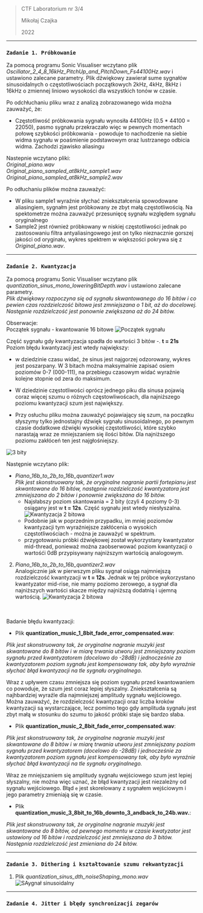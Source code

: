 > CTF Laboratorium nr 3/4
> 
>    Mikołaj Czajka       
> 
> 2022

***
### `Zadanie 1. Próbkowanie`
Za pomocą programu  Sonic Visualiser wczytano plik  *Oscillator_2_4_8_16kHz_PitchUp_and_PitchDown_Fs44100Hz.wav* 
i ustawiono zalecane parametry. 
Plik dźwiękowy zawierał sume sygnałów sinusoidalnych o częstotliwościach początkowych 2kHz, 4kHz, 8kHz i 16kHz
o zmiennej liniowo wysokości dla wszystkich tonów w czasie.

Po odchłuchaniu pliku wraz z analizą zobrazowanego wida można zauważyć, że:
- Częstotliwość próbkowania sygnału wynosiła 44100Hz  (0.5 * 44100 = 22050), 
  pasmo sygnału przekraczało więc w pewnych momentach połowę szybkości próbkowania - powoduje to
  nachodzenie na siebie widma sygnału w poaśmienie podstawowym oraz lustrzanego odbicia widma.
  Zachodzi zjawisko aliasingu
  

Nastepnie wczytano pliki: <br />
*Original_piano.wav* <br />
*Original_piano_sampled_at8kHz_sample1.wav* <br />
*Original_piano_sampled_at8kHz_sample2.wav* <br />

Po odłuchaniu plików można zauważyć:
- W pliku sample1 wyraźnie słychać zniekształcenia spowodowane aliasingiem, sygnałm jest próbkowany 
  ze zbyt małą częstotliwością. Na spektometrze można zauważyć przesunięcę sygnału względem sygnału oryginalnego
- Sample2 jest również próbkowany w niskiej częstotliwości jednak po zastosowaniu filtra antyaliasingowego 
  jest on tylko nieznacznie gorszej jakości od oryginału, 
  wykres spektrem w większości pokrywa się z *Original_piano.wav*.
  



***
### `Zadanie 2. Kwantyzacja`
Za pomocą programu  Sonic Visualiser wczytano plik  *quantization_sinus_mono_loweringBitDepth.wav* 
i ustawiono zalecane parametry.  <br />
*Plik dźwiękowy rozpoczyna się od sygnału skwantowanego do 16 bitów i co pewien czas rozdzielczość bitowa
jest zmniejszana o 1 bit, aż do docelowej. Następnie rozdzielczość jest ponownie zwiększana aż do 24 bitów.*

Obserwacje: <br />
Początek sygnału - kwantowanie 16 bitowe
![](./files/z2-pic1.png "Początek sygnału")
 <br />

Część sygnału gdy kwantyzacja spadła do wartości 3 bitów -. **t = 21s**
Poziom błędu kwantyzacji jest wtedy największy:

- w dziedzinie czasu widać, że sinus jest najgorzej odzorowany, wykres jest poszarpany.
W 3 bitach można maksymalnie zapisać osiem poziomów 0-7 (000-111), na przebiegu czasowym
  widać wyraźnie kolejne stopnie od zera do maksimum.
  
- W dziedzinie częstotliwości oprócz jednego piku dla sinusa pojawią coraz więcej szumu o różnych częstowliwoścach,
dla najniższego poziomu kwantyzacji szum jest największy. 
  
- Przy osłuchu pliku można zauważyć pojawiający się szum, na początku słyszymy tylko jednostajny 
dźwięk sygnału sinusoidalnego, po pewnym czasie dodatkowe dźwięki wysokiej częstotliwości, które szybko 
  narastają wraz ze mniejszaniem się ilości bitów. Dla najniższego poziomu zakłóceń ten jest najgłośniejszy. 

![](./files/z2-pic2.png "3 bity")
 <br />

Następnie wczytano plik:
- *Piano_16b_to_2b_to_16b_quantizer1.wav*   <br />
*Plik jest skonstruowany tak, że oryginalne nagranie partii fortepianu jest skwantowane do 16 bitów, 
następnie rozdzielczość kwantyzatora jest zmniejszana do 2 bitów i ponownie zwiększana do 16 bitów.*
    - Najsłabszy poziom skantowania = 2 bity (czyli 4 poziomy 0-3)
osiągany jest w **t = 12s**. Część sygnału jest wtedy niesłyszalna. 
  ![](./files/z2-pic2.1.png "Kwantyzacja 2 bitowa")
    - Podobnie jak w poprzednim przypadku, im mniej poziomów kwantyzacji tym wyraźniejsze
zakłócenia o wysokich częstotliwościach - można je zauważyć w spektrum.
    -  przygotowaniu próbki dźwiękowej został wykorzystany kwantyzator mid-thread, ponieważ można zaobserwować poziom
kwantyzacji o wartośći 0dB przypisywany najniższym wartością analogowym. 

2. *Piano_16b_to_2b_to_16b_quantizer2.wav*   <br />
Analogicznie jak w pierwszym pliku sygnał osiąga najmniejszą rozdzielczość kwantyzacji w **t = 12s**.
Jednak w tej próbce wykorzystano kwantyzator mid-rise, nie mamy poziomo zerowego, a sygnał dla najniższych wartości
   skacze między najniższą dodatnią i ujemną wartością.
     ![](./files/z2-pic2.2.png "Kwantyzacja 2 bitowa")
    <br />
    <br />
    <br />
   
Badanie błędu kwantyzacji: <br />
- Plik **quantization_music_1_8bit_fade_error_compensated.wav**: <br />

*Plik jest skonstruowany tak, że oryginalne nagranie muzyki jest skwantowane do 8 bitów
   i w miarę trwania utworu jest zmniejszany poziom sygnału przed kwantyzatorem (docelowo do -28dB)
   i jednocześnie za kwantyzatorem poziom sygnału jest kompensowany tak, aby było wyraźnie słychać błąd kwantyzacji
   na tle sygnału oryginalnego.*

Wraz z upływem czasu zmniejsza się poziom sygnału przed kwantowaniem co powoduje, że szum jest coraz lepiej słyszalny.
Zniekształcenia są najhbardziej wyraźle dla najmniejszej amplitudy sygnału wejściowego.
Można zauważyć, że rozdzielczość kwantyzacji oraz liczba kroków kwantyzacji są wystarczające, lecz
pomimo tego gdy amplituda sygnału jest zbyt małą w stosunku do szumu to jakość próbki staje się bardzo słaba. <br />

- Plik **quantization_music_2_8bit_fade_error_compensated.wav**: <br />

*Plik jest skonstruowany tak, że oryginalne nagranie muzyki jest 
  skwantowane do 8 bitów i w miarę trwania utworu jest zmniejszany poziom sygnału przed kwantyzatorem
  (docelowo do -28dB) i jednocześnie za kwantyzatorem poziom sygnału jest kompensowany tak,
  aby było wyraźnie słychać błąd kwantyzacji na tle sygnału oryginalnego.*

Wraz ze mniejszaniem się amplitudy sygnału wejściowego szum jest lepiej słyszalny, 
nie można więc uznać, że błąd kwantyzacji jest niezależny od sygnału wejściowego.
Błąd `e` jest skorelowany z sygnałem wejściowym i jego parametry zmieniają się w czasie. 

- Plik **quantization_music_3_8bit_to_16b_downto_3_andback_to_24b.wav.**: <br />

*Plik jest skonstruowany tak, że oryginalne nagranie muzyki jest skwantowane do 8 bitów,
od pewnego momentu w czasie kwatyzator jest ustawiony od 16 bitów i rozdzielczość
jest zmniejszana do 3 bitów. Następnia rozdzielczość jest zmieniana do 24 bitów.*



***
### `Zadanie 3. Dithering i kształtowanie szumu rekwantyzacji`
1. Plik *quantization_sinus_dth_noiseShaping_mono.wav* <br />
![](./files/z3-pic1.png "SAygnał sinusoidalny")
   



***
### `Zadanie 4. Jitter i błędy synchronizacji zegarów`

